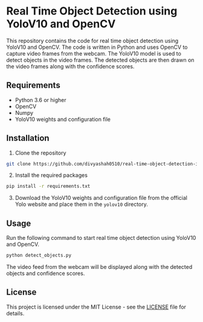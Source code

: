 # Real Time Object Detection using YoloV10 and OpenCV
This repository contains the code for real time object detection using YoloV10 and OpenCV. The code is written in Python and uses OpenCV to capture video frames from the webcam. The YoloV10 model is used to detect objects in the video frames. The detected objects are then drawn on the video frames along with the confidence scores.

## Requirements
- Python 3.6 or higher
- OpenCV
- Numpy
- YoloV10 weights and configuration file

## Installation
1. Clone the repository
```bash
git clone https://github.com/divyashah0510/real-time-object-detection-in-videoslive-streaming.git
```
2. Install the required packages
```bash
pip install -r requirements.txt
```
3. Download the YoloV10 weights and configuration file from the official Yolo website and place them in the `yolov10` directory.

## Usage
Run the following command to start real time object detection using YoloV10 and OpenCV.
```bash
python detect_objects.py
```
The video feed from the webcam will be displayed along with the detected objects and confidence scores.

## License
This project is licensed under the MIT License - see the [LICENSE](LICENSE) file for details.
